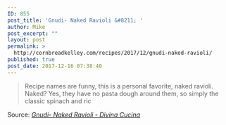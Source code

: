 ```yaml
---
ID: 855
post_title: 'Gnudi- Naked Ravioli &#8211; '
author: Mike
post_excerpt: ""
layout: post
permalink: >
  http://cornbreadkelley.com/recipes/2017/12/gnudi-naked-ravioli/
published: true
post_date: 2017-12-16 07:38:40
---
```

<blockquote>Recipe names are funny, this is a personal favorite, naked ravioli. Naked? Yes, they have no pasta dough around them, so simply the classic spinach and ric</blockquote>
Source: <em><a href="http://divinacucina.com/2016/02/gnudi-naked-ravioli/">Gnudi- Naked Ravioli - Divina Cucina</a></em><a href="http://divinacucina.com/2016/02/gnudi-naked-ravioli/"><img class="alignnone size-full" src="http://cornbreadkelley.com/wp-content/uploads/2017/12/gnudi.jpg" alt="" /></a>